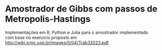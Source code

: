 # Amostrador de Gibbs com passos de Metropolis-Hastings

Implementações em R, Python e Julia para o amostrador implementado com base no exercício proposto em http://wiki.icmc.usp.br/images/0/04/Trab32023.pdf.
